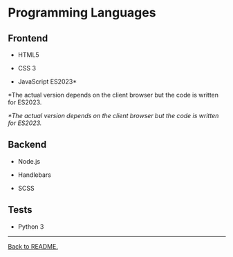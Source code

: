 # Programming Languages

## Frontend
-   HTML5

-   CSS 3

-   JavaScript ES2023\*

\*The actual version depends on the client browser but the code is written for ES2023.

_*The actual version depends on the client browser but the code is written for ES2023._
  
## Backend
-   Node.js

-   Handlebars

-   SCSS

## Tests
-   Python 3

---

[Back to README.](/README.md)
